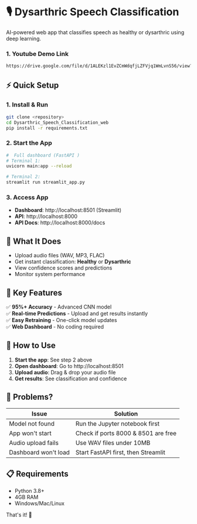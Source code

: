 # 🎙️ Dysarthric Speech Classification

AI-powered web app that classifies speech as healthy or dysarthric using deep learning.
### 1. Youtube Demo Link
```bash
https://drive.google.com/file/d/1ALEKzl1EvZCmWdqfjLZFVjq1WmLvnS56/view?usp=sharing
```

## ⚡ Quick Setup

### 1. Install & Run
```bash
git clone <repository>
cd Dysarthric_Speech_Classification_web
pip install -r requirements.txt
```

### 2. Start the App
```bash
#  Full dashboard (FastAPI )
# Terminal 1:
uvicorn main:app --reload 

# Terminal 2:
streamlit run streamlit_app.py
```

### 3. Access App
- **Dashboard**: http://localhost:8501 (Streamlit)
- **API**: http://localhost:8000
- **API Docs**: http://localhost:8000/docs

## 🎯 What It Does

- Upload audio files (WAV, MP3, FLAC)
- Get instant classification: **Healthy** or **Dysarthric**
- View confidence scores and predictions
- Monitor system performance

## 🔧 Key Features

✅ **95%+ Accuracy** - Advanced CNN model  
✅ **Real-time Predictions** - Upload and get results instantly  
✅ **Easy Retraining** - One-click model updates  
✅ **Web Dashboard** - No coding required  

## 📱 How to Use

1. **Start the app**: See step 2 above
2. **Open dashboard**: Go to http://localhost:8501
3. **Upload audio**: Drag & drop your audio file
4. **Get results**: See classification and confidence

## 🐛 Problems?

| Issue | Solution |
|-------|----------|
| Model not found | Run the Jupyter notebook first |
| App won't start | Check if ports 8000 & 8501 are free |
| Audio upload fails | Use WAV files under 10MB |
| Dashboard won't load | Start FastAPI first, then Streamlit |

## 📋 Requirements

- Python 3.8+
- 4GB RAM
- Windows/Mac/Linux

That's it! 🚀
